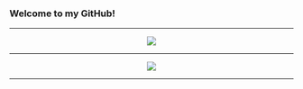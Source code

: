 ### Welcome to my GitHub! 

***

<p align="center"> 
  <img src="https://github-readme-stats.vercel.app/api?username=AndieDrew&theme=nord&show_icons=true"/>
</p>

***

<p align="center"> 
  <img src="https://github-readme-stats.vercel.app/api/top-langs/?username=AndieDrew&langs_count=5&theme=vue&layout=compact"/>
</p>

***
<!-- ## My Trophies




<!-- [![AndieDrew's GitHub stats](https://github-readme-stats.vercel.app/api?username=andiedrew)](https://github.com/andiedrew/github-readme-stats)
 -->

<!-- - 🔭 I’m currently working on ...
- 🌱 I’m currently learning ...
- 👯 I’m looking to collaborate on ...
- 🤔 I’m looking for help with ...
- 💬 Ask me about ...
- 📫 How to reach me: ...
- 😄 Pronouns: ...
- ⚡ Fun fact: ...
 -->
